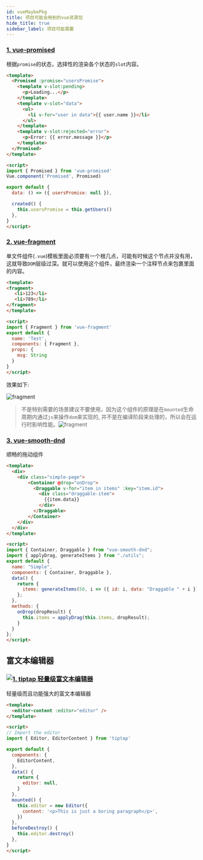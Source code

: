 ```yaml
---
id: vueMaybePkg
title: 项目可能会用到的vue资源包
hide_title: true
sidebar_label: 项目可能需要
---
```


### [1. vue-promised](https://github.com/posva/vue-promised)

根据`promise`的状态，选择性的渲染各个状态的`slot`内容。

```html
<template>
  <Promised :promise="usersPromise">
    <template v-slot:pending>
      <p>Loading...</p>
    </template>
    <template v-slot="data">
      <ul>
        <li v-for="user in data">{{ user.name }}</li>
      </ul>
    </template>
    <template v-slot:rejected="error">
      <p>Error: {{ error.message }}</p>
    </template>
  </Promised>
</template>

<script>
import { Promised } from 'vue-promised'
Vue.component('Promised', Promised)

export default {
  data: () => ({ usersPromise: null }),

  created() {
    this.usersPromise = this.getUsers()
  },
}
</script>
```

### [2. vue-fragment](https://github.com/y-nk/vue-fragment)

单文件组件(`.vue`)模板里面必须要有一个根几点，可能有时候这个节点并没有用，这就导致`DOM`层级过深。就可以使用这个组件，最终渲染一个注释节点来包裹里面的内容。

```html
<template>
<fragment>
   <li>123</li>
   <li>789</li>
</fragment>
</template>

<script>
import { Fragment } from 'vue-fragment'
export default {
  name: 'Test',
  components: { Fragment },
  props: {
    msg: String
  }
}
</script>
```

效果如下:

![fragment](/img/fragment.qh9nkp02p2.png)

> 不是特别需要的场景建议不要使用，因为这个组件的原理是在`mounted`生命周期内通过`js`来操作`dom`来实现的, 并不是在编译阶段来处理的，所以会在运行时影响性能。![fragment](/img/vue_fragment.0chl6w31ust8.png)

### [3. vue-smooth-dnd](https://github.com/kutlugsahin/vue-smooth-dnd)

顺畅的拖动组件

```html
<template>
  <div>
    <div class="simple-page">
        <Container @drop="onDrop">
          <Draggable v-for="item in items" :key="item.id">
            <div class="draggable-item">
              {{item.data}}
            </div>
          </Draggable>
        </Container>
    </div>
  </div>
</template>

<script>
import { Container, Draggable } from "vue-smooth-dnd";
import { applyDrag, generateItems } from "./utils";
export default {
  name: "Simple",
  components: { Container, Draggable },
  data() {
    return {
      items: generateItems(50, i => ({ id: i, data: "Draggable " + i }))
    };
  },
  methods: {
    onDrop(dropResult) {
      this.items = applyDrag(this.items, dropResult);
    }
  }
};
</script>
```

## 富文本编辑器

### [![1. tiptap 轻量级富文本编辑器](https://img.shields.io/github/stars/scrumpy/tiptap?label=tiptap&style=social)](https://github.com/scrumpy/tiptap)

轻量级而且功能强大的富文本编辑器

```html
<template>
  <editor-content :editor="editor" />
</template>

<script>
// Import the editor
import { Editor, EditorContent } from 'tiptap'

export default {
  components: {
    EditorContent,
  },
  data() {
    return {
      editor: null,
    }
  },
  mounted() {
    this.editor = new Editor({
      content: '<p>This is just a boring paragraph</p>',
    })
  },
  beforeDestroy() {
    this.editor.destroy()
  },
}
</script>
```
